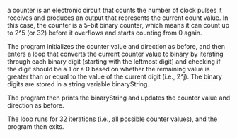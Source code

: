 a counter is an electronic circuit that counts the number of clock pulses it receives and produces an output that represents the current count value. In this case, the counter is a 5-bit binary counter, which means it can count up to 2^5 (or 32) before it overflows and starts counting from 0 again.


The program initializes the counter value and direction as before, and then enters a loop that converts the current counter value to binary by iterating through each binary digit (starting with the leftmost digit) and checking if the digit should be a 1 or a 0 based on whether the remaining value is greater than or equal to the value of the current digit (i.e., 2^j). The binary digits are stored in a string variable binaryString.

The program then prints the binaryString and updates the counter value and direction as before.

The loop runs for 32 iterations (i.e., all possible counter values), and the program then exits.
